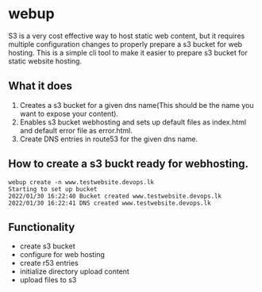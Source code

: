 # webup
S3 is a very cost effective way to host static web content, but it requires multiple configuration changes to properly prepare a s3 bucket for web hosting. This is a simple cli tool to make it easier to prepare s3 bucket for static website hosting.

## What it does

1. Creates a s3 bucket for a given dns name(This should be the name you want to expose your content).
2. Enables s3 bucket webhosting and sets up default files as index.html and default error file as error.html.
3. Create DNS entries in route53 for the given dns name.
## How to create a s3 buckt ready for webhosting.

```
webup create -n www.testwebsite.devops.lk
Starting to set up bucket
2022/01/30 16:22:40 Bucket created www.testwebsite.devops.lk
2022/01/30 16:22:41 DNS created www.testwebsite.devops.lk
```


## Functionality

- create s3 bucket
- configure for web hosting
- create r53 entries
- initialize directory upload content
- upload files to s3